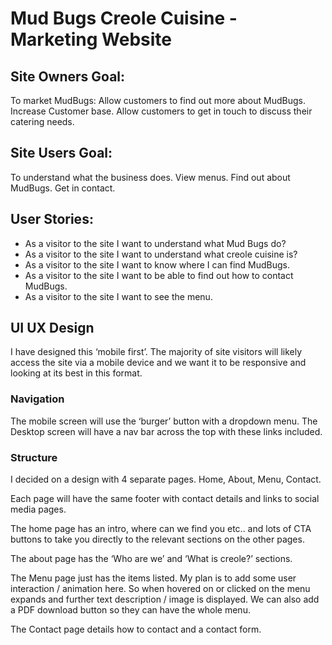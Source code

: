 # Mud Bugs Creole Cuisine - Marketing Website

## Site Owners Goal:
To market MudBugs: Allow customers to find out more about MudBugs. Increase Customer base. Allow customers to get in touch to discuss their catering needs.  

## Site Users Goal:
To understand what the business does. View menus. Find out about MudBugs. Get in contact.
## User Stories:
- As a visitor to the site I want to understand what Mud Bugs do?
- As a visitor to the site I want to understand what creole cuisine is? 
- As a visitor to the site I want to know where I can find MudBugs.
- As a visitor to the site I want to be able to find out how to contact MudBugs.
- As a visitor to the site I want to see the menu.
 
## UI UX Design
I have designed this ‘mobile first’. The majority of site visitors will likely access the site via a mobile device and we want it to be responsive and looking at its best in this format.

### Navigation
The mobile screen will use the ‘burger’ button with a dropdown menu. The Desktop screen will have a nav bar across the top with these links included.

### Structure
I decided on a design with 4 separate pages.  Home, About, Menu, Contact.


Each page will have the same footer with contact details and links to social media pages.

The home page has an intro, where can we find you etc.. and lots of CTA buttons to take you directly to the relevant sections on the other pages.

The about page has the ‘Who are we’ and ‘What is creole?’ sections. 

The Menu page just has the items listed. My plan is to add some user interaction / animation here. So when hovered on or clicked on the menu expands and further text description / image is displayed. We can also add a PDF download button so they can have the whole menu. 

The Contact page details how to contact and a contact form. 
